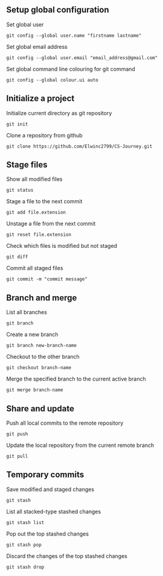 ## Setup global configuration

Set global user
```
git config --global user.name "firstname lastname"
```

Set global email address
```
git config --global user.email "email_address@gmail.com"
```

Set global command line colouring for git command
```
git config --global colour.ui auto
```

## Initialize a project

Initialize current directory as git repository
```
git init
```

Clone a repository from github
```
git clone https://github.com/Elwinc2799/CS-Journey.git
```

## Stage files

Show all modified files
```
git status
```

Stage a file to the next commit
```
git add file.extension
```

Unstage a file from the next commit
```
git reset file.extension
```

Check which files is modified but not staged
```
git diff
```

Commit all staged files
```
git commit -m "commit message"
```

## Branch and merge

List all branches
```
git branch
```

Create a new branch
```
git branch new-branch-name
```

Checkout to the other branch
```
git checkout branch-name
```

Merge the specified branch to the current active branch
```
git merge branch-name
```

## Share and update

Push all local commits to the remote repository
```
git push
```

Update the local repository from the current remote branch
```
git pull
```

## Temporary commits

Save modified and staged changes
```
git stash
```

List all stacked-type stashed changes
```
git stash list
```

Pop out the top stashed changes
```
git stash pop
```

Discard the changes of the top stashed changes
```
git stash drop
```
